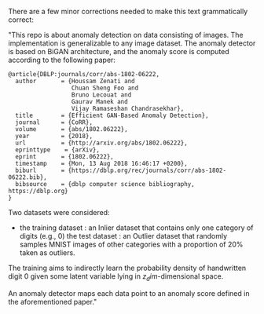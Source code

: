 There are a few minor corrections needed to make this text grammatically correct:

"This repo is about anomaly detection on data consisting of images. The implementation is generalizable to any image dataset. The anomaly detector is based on BiGAN architecture, and the anomaly score is computed according to the following paper:
```
@article{DBLP:journals/corr/abs-1802-06222,
  author       = {Houssam Zenati and
                  Chuan Sheng Foo and
                  Bruno Lecouat and
                  Gaurav Manek and
                  Vijay Ramaseshan Chandrasekhar},
  title        = {Efficient GAN-Based Anomaly Detection},
  journal      = {CoRR},
  volume       = {abs/1802.06222},
  year         = {2018},
  url          = {http://arxiv.org/abs/1802.06222},
  eprinttype    = {arXiv},
  eprint       = {1802.06222},
  timestamp    = {Mon, 13 Aug 2018 16:46:17 +0200},
  biburl       = {https://dblp.org/rec/journals/corr/abs-1802-06222.bib},
  bibsource    = {dblp computer science bibliography, https://dblp.org}
}
```

Two datasets were considered:

- the training dataset : an Inlier dataset that contains only one category of digits (e.g., 0)
the test dataset : an Outlier dataset that randomly samples MNIST images of other categories with a proportion of 20% taken as outliers.

The training aims to indirectly learn the probability density of handwritten digit 0 given some latent variable lying in $z_dim$-dimensional space.

An anomaly detector maps each data point to an anomaly score defined in the aforementioned paper."

